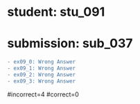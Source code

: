 # student: stu_091
# submission: sub_037

```diff
- ex09_0: Wrong Answer
- ex09_1: Wrong Answer
- ex09_2: Wrong Answer
- ex09_3: Wrong Answer
```
#incorrect=4
#correct=0
